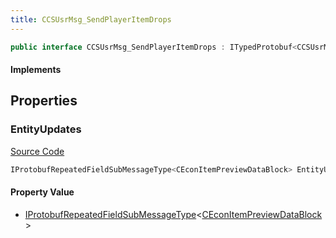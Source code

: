 ```yaml
---
title: CCSUsrMsg_SendPlayerItemDrops
---
```


```csharp
public interface CCSUsrMsg_SendPlayerItemDrops : ITypedProtobuf<CCSUsrMsg_SendPlayerItemDrops>, INativeHandle, INetMessage<CCSUsrMsg_SendPlayerItemDrops>, IDisposable
```

#### Implements

## Properties

### EntityUpdates

[Source Code](https://github.com/swiftly-solution/swiftlys2/blob/main/managed/src/SwiftlyS2.Generated/Protobufs/Interfaces/CCSUsrMsg_SendPlayerItemDrops.cs#L18)

```csharp
IProtobufRepeatedFieldSubMessageType<CEconItemPreviewDataBlock> EntityUpdates { get; }
```

#### Property Value

- [IProtobufRepeatedFieldSubMessageType](/docs/api/shared/netmessages/iprotobufrepeatedfieldsubmessagetype-1)<[CEconItemPreviewDataBlock](/docs/api/shared/protobufdefinitions/ceconitempreviewdatablock)>

